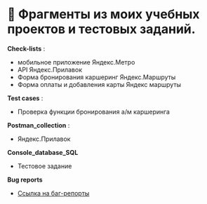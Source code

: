 
# 💬 Фрагменты из моих учебных проектов и тестовых заданий.



 **Check-lists** :
- мобильное приложение Яндекс.Метро
-  API Яндекс.Прилавок
-  Форма бронирования каршеринг Яндекс.Маршруты
-  Форма оплаты и добавления карты Яндекс маршруты
  
  **Test cases** :
- Проверка  функции бронирования а/м каршеринга 

**Postman_collection** :
- Яндекс.Прилавок
  
 **Console_database_SQL**
- Тестовое задание

 **Bug reports**
 - [Ссылка на баг-репорты](https://zapad4.youtrack.cloud/projects/ca443656-ab05-4329-a0a9-27b2f4736f75)
